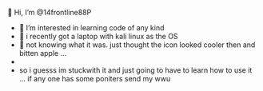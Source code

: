  👋 Hi, I’m @14frontline88P
- 👀 I’m interested in learning code of any kind
- 🌱 i recently got a laptop with kali linux as the OS   
- 💞️ not knowing what it was. just thought the icon looked cooler then and bitten apple ...
- 
- so i guesss im stuckwith it and  just going to have to learn how to use it ...
if any one has some poniters send  my wwu
  
<!---
14frontline88P/14frontline88P is a ✨ special ✨ repository because its `README.md` (this file) appears on your GitHub profile.
You can click the Preview link to take a look at your changes.
--->
